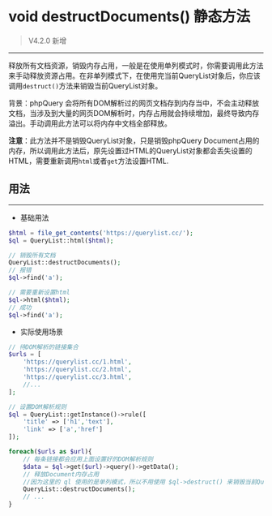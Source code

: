 # void destructDocuments() 静态方法

> V4.2.0 新增

---



释放所有文档资源，销毁内存占用，一般是在使用单列模式时，你需要调用此方法来手动释放资源占用。在非单列模式下，在使用完当前QueryList对象后，你应该调用`destruct()`方法来销毁当前QueryList对象。

背景：phpQuery 会将所有DOM解析过的网页文档存到内存当中，不会主动释放文档，当涉及到大量的网页DOM解析时，内存占用就会持续增加，最终导致内存溢出。手动调用此方法可以将内存中文档全部释放。

**注意**：此方法并不是销毁QueryList对象，只是销毁phpQuery Document占用的内存，所以调用此方法后，原先设置过HTML的QueryList对象都会丢失设置的HTML，需要重新调用`html`或者`get`方法设置HTML.


## 用法

---

- 基础用法

```php
$html = file_get_contents('https://querylist.cc/');
$ql = QueryList::html($html);

// 销毁所有文档
QueryList::destructDocuments();
// 报错
$ql->find('a');

// 需要重新设置html
$ql->html($html);
// 成功
$ql->find('a');

```

- 实际使用场景

```php
// 待DOM解析的链接集合
$urls = [
    'https://querylist.cc/1.html',
	'https://querylist.cc/2.html',
	'https://querylist.cc/3.html',
	//...
];

// 设置DOM解析规则
$ql = QueryList::getInstance()->rule([
    'title' => ['h1','text'],
	'link' => ['a','href']
]);

foreach($urls as $url){
	// 每条链接都会应用上面设置好的DOM解析规则
	$data = $ql->get($url)->query()->getData();
	// 释放Document内存占用
    //因为这里的 ql 使用的是单列模式，所以不用使用 $ql->destruct() 来销毁当前QueryList对象并释放资源占用
	QueryList::destructDocuments();
	// ...
}

```

